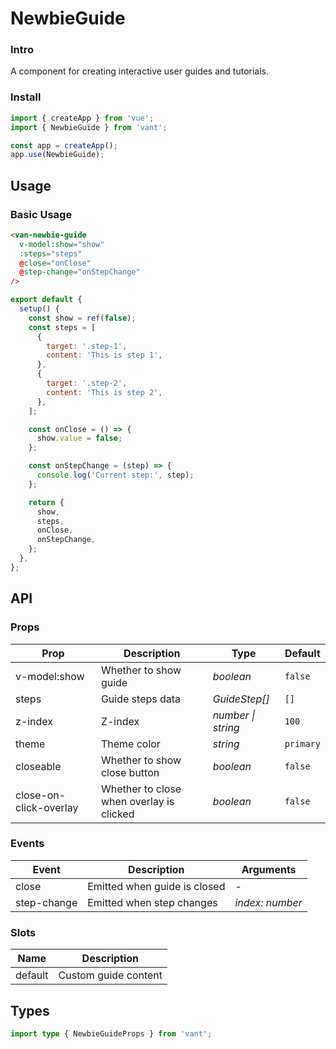 # NewbieGuide

### Intro

A component for creating interactive user guides and tutorials.

### Install

```js
import { createApp } from 'vue';
import { NewbieGuide } from 'vant';

const app = createApp();
app.use(NewbieGuide);
```

## Usage

### Basic Usage

```html
<van-newbie-guide
  v-model:show="show"
  :steps="steps"
  @close="onClose"
  @step-change="onStepChange"
/>
```

```js
export default {
  setup() {
    const show = ref(false);
    const steps = [
      {
        target: '.step-1',
        content: 'This is step 1',
      },
      {
        target: '.step-2',
        content: 'This is step 2',
      },
    ];

    const onClose = () => {
      show.value = false;
    };

    const onStepChange = (step) => {
      console.log('Current step:', step);
    };

    return {
      show,
      steps,
      onClose,
      onStepChange,
    };
  },
};
```

## API

### Props

| Prop | Description | Type | Default |
| --- | --- | --- | --- |
| v-model:show | Whether to show guide | _boolean_ | `false` |
| steps | Guide steps data | _GuideStep[]_ | `[]` |
| z-index | Z-index | _number \| string_ | `100` |
| theme | Theme color | _string_ | `primary` |
| closeable | Whether to show close button | _boolean_ | `false` |
| close-on-click-overlay | Whether to close when overlay is clicked | _boolean_ | `false` |

### Events

| Event       | Description                  | Arguments       |
| ----------- | ---------------------------- | --------------- |
| close       | Emitted when guide is closed | -               |
| step-change | Emitted when step changes    | _index: number_ |

### Slots

| Name    | Description          |
| ------- | -------------------- |
| default | Custom guide content |

## Types

```ts
import type { NewbieGuideProps } from 'vant';
```
